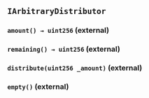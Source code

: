 ## `IArbitraryDistributor`






### `amount() → uint256` (external)





### `remaining() → uint256` (external)





### `distribute(uint256 _amount)` (external)





### `empty()` (external)






